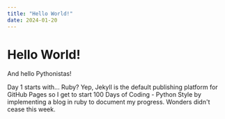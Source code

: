 ```yaml
---
title: "Hello World!"
date: 2024-01-20
---
```


# Hello World!
And hello Pythonistas!

Day 1 starts with... Ruby?
Yep, Jekyll is the default publishing platform for GitHub Pages so I get to
start 100 Days of Coding - Python Style by implementing a blog in ruby to
document my progress. Wonders didn't cease this week.
